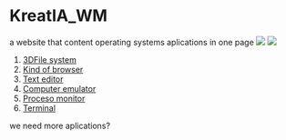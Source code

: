 # KreatIA_WM

a website that content operating systems aplications in one page
![](https://github.com/jero98772/Kreative_os/blob/main/docs/images/2.jpeg)
![](https://github.com/jero98772/Kreative_os/blob/main/docs/images/1.jpeg)

1. [3DFile system](https://github.com/jero98772/3Dfilesystem)
2. [Kind of browser](https://github.com/jero98772/Parcero2Parcero)
3. [Text editor](https://github.com/jero98772/OpreSiveTEditor)
4. [Computer emulator](https://github.com/jero98772/Java-Computer-Emulator-)
5. [Proceso monitor](https://github.com/jero98772/processamonito)
6. [Terminal](https://github.com/jero98772/Weberminal)

we need more aplications?

